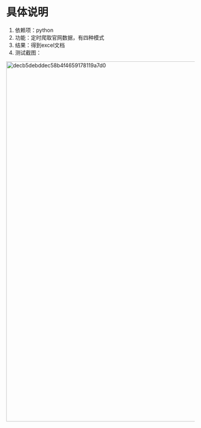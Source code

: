 # 具体说明
1. 依赖项：python
2. 功能：定时爬取官网数据，有四种模式
3. 结果：得到excel文档
4. 测试截图：
<img width="960" alt="decb5debddec58b4f4659178119a7d0" src="https://github.com/user-attachments/assets/cb4f69c4-943c-4f75-924b-afe2d3acf501">
